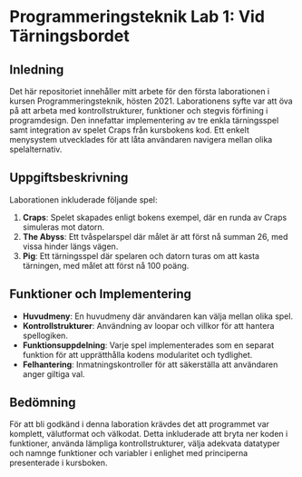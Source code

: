 # Programmeringsteknik Lab 1: Vid Tärningsbordet

## Inledning
Det här repositoriet innehåller mitt arbete för den första laborationen i kursen Programmeringsteknik, hösten 2021. Laborationens syfte var att öva på att arbeta med kontrollstrukturer, funktioner och stegvis förfining i programdesign. Den innefattar implementering av tre enkla tärningsspel samt integration av spelet Craps från kursbokens kod. Ett enkelt menysystem utvecklades för att låta användaren navigera mellan olika spelalternativ.

## Uppgiftsbeskrivning
Laborationen inkluderade följande spel:
1. **Craps**: Spelet skapades enligt bokens exempel, där en runda av Craps simuleras mot datorn.
2. **The Abyss**: Ett tvåspelarspel där målet är att först nå summan 26, med vissa hinder längs vägen.
3. **Pig**: Ett tärningsspel där spelaren och datorn turas om att kasta tärningen, med målet att först nå 100 poäng.

## Funktioner och Implementering
- **Huvudmeny**: En huvudmeny där användaren kan välja mellan olika spel.
- **Kontrollstrukturer**: Användning av loopar och villkor för att hantera spellogiken.
- **Funktionsuppdelning**: Varje spel implementerades som en separat funktion för att upprätthålla kodens modularitet och tydlighet.
- **Felhantering**: Inmatningskontroller för att säkerställa att användaren anger giltiga val.

## Bedömning
För att bli godkänd i denna laboration krävdes det att programmet var komplett, välutformat och välkodat. Detta inkluderade att bryta ner koden i funktioner, använda lämpliga kontrollstrukturer, välja adekvata datatyper och namnge funktioner och variabler i enlighet med principerna presenterade i kursboken.


